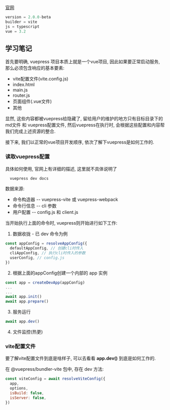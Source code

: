 [官网](https://v2.vuepress.vuejs.org/)
```js
version = 2.0.0-beta
builder = vite
js = typescript
vue = 3.2
```
## 学习笔记

首先要明确, vuepress 项目本质上就是一个vue项目, 因此如果要正常启动服务, 那么必须包含响应的基本要素:
- vite配置文件(vite.config.js)
- index.html
- main.js
- router.js
- 页面组件(.vue文件)
- 其他

显然, 这些内容都被vuepress给隐藏了, 留给用户的维护的地方只有目标目录下的md文件 和 vuepress配置文件, 然后vuepress在执行时, 会根据这些配置和内容帮我们完成上述资源的整合.

接下来, 我们以正常的vue项目开发顺序, 依次了解下vuepress是如何工作的.

### 读取vuepress配置
具体如何使用, 官网上有详细的描述, 这里就不具体说明了
```sh
  vuepress dev docs
```
数据来源:
- 命令构造器 -- vuepress-vite 或 vuepress-webpack
- 命令行信息 -- cli 参数
- 用户配置  -- config.js 和 client.js

当开始执行上面的命令时, vuepress则开始进行如下工作:
1. 数据收拢 - 已 dev 命令为例
```js
const appConfig = resolveAppConfig({
  defaultAppConfig, // 创建cli时传入
  cliAppConfig, // 执行cli时传入的参数
  userConfig, // config.js
})
```

2. 根据上面的appConfig创建一个内部的 app 实例
```js
const app = createDevApp(appConfig)
...
...
await app.init()
await app.prepare()
```

3. 服务运行
```js
await app.dev()
```

4. 文件监控(热更)


### vite配置文件
要了解vite配置文件到底是啥样子, 可以去看看 **app.dev()** 到底是如何工作的.

在 @vuepress/bundler-vite 包中, 存在 dev 方法:
```js
const viteConfig = await resolveViteConfig({
  app,
  options,
  isBuild: false,
  isServer: false,
})
```








